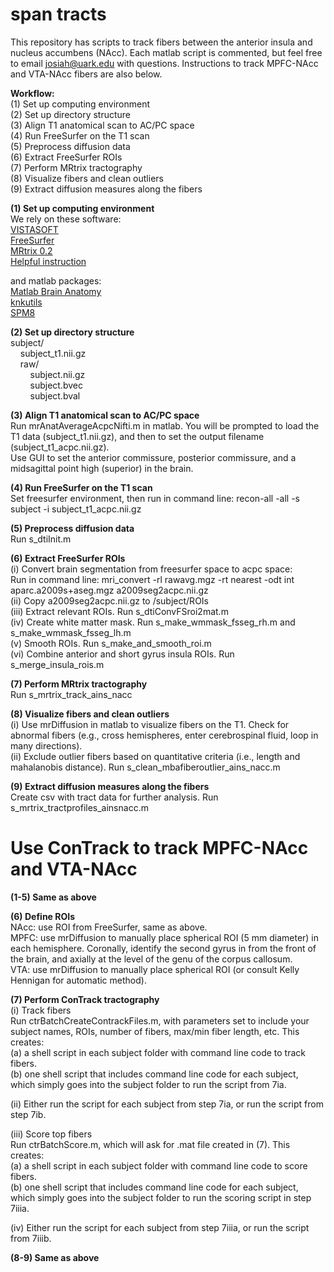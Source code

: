 # span tracts

This repository has scripts to track fibers between the anterior insula and nucleus accumbens (NAcc).  Each matlab script is commented, but feel free to email josiah@uark.edu with questions. Instructions to track MPFC-NAcc and VTA-NAcc fibers are also below.

<b>Workflow: </b></br>
(1) Set up computing environment </br>
(2) Set up directory structure </br>
(3) Align T1 anatomical scan to AC/PC space </br>
(4) Run FreeSurfer on the T1 scan </br>
(5) Preprocess diffusion data </br>
(6) Extract FreeSurfer ROIs </br>
(7) Perform MRtrix tractography </br>
(8) Visualize fibers and clean outliers </br>
(9) Extract diffusion measures along the fibers </br>

<b>(1) Set up computing environment </b></br>
We rely on these software: </br> 
<a href="https://github.com/vistalab/vistasoft">VISTASOFT</a></br>
<a href="https://surfer.nmr.mgh.harvard.edu/fswiki/DownloadAndInstall">FreeSurfer </a></br>
<a href="http://jdtournier.github.io/mrtrix-0.2/">MRtrix 0.2</a></br>
<a href="http://web.stanford.edu/group/vista/cgi-bin/wiki/index.php/MrDiffusion">Helpful instruction</a></br>

and matlab packages: </br>
<a href="https://github.com/francopestilli/mba">Matlab Brain Anatomy</a></br>
<a href="https://github.com/vistalab/knkutils">knkutils</a></br>
<a href="http://www.fil.ion.ucl.ac.uk/spm/software/spm8/">SPM8</a></br>

<b>(2) Set up directory structure </b></br>
subject/ </br>
&nbsp;&nbsp;&nbsp;&nbsp;subject_t1.nii.gz</br>
&nbsp;&nbsp;&nbsp;&nbsp;raw/ </br>
&nbsp;&nbsp;&nbsp;&nbsp;&nbsp;&nbsp;&nbsp;&nbsp;subject.nii.gz </br>
&nbsp;&nbsp;&nbsp;&nbsp;&nbsp;&nbsp;&nbsp;&nbsp;subject.bvec </br>
&nbsp;&nbsp;&nbsp;&nbsp;&nbsp;&nbsp;&nbsp;&nbsp;subject.bval </br>

<b>(3) Align T1 anatomical scan to AC/PC space </b></br>
Run mrAnatAverageAcpcNifti.m in matlab. You will be prompted to load the T1 data (subject_t1.nii.gz), and then to set the output filename (subject_t1_acpc.nii.gz). </br>
Use GUI to set the anterior commissure, posterior commissure, and a midsagittal point high (superior) in the brain. </br>

<b>(4) Run FreeSurfer on the T1 scan</b></br>
Set freesurfer environment, then run in command line: recon-all -all -s subject -i subject_t1_acpc.nii.gz

<b>(5) Preprocess diffusion data</b></br>
Run s_dtiInit.m

<b>(6) Extract FreeSurfer ROIs</b></br>
(i) Convert brain segmentation from freesurfer space to acpc space:</br>
Run in command line: mri_convert -rl rawavg.mgz -rt nearest -odt int aparc.a2009s+aseg.mgz a2009seg2acpc.nii.gz</br>
(ii) Copy a2009seg2acpc.nii.gz to /subject/ROIs </br>
(iii) Extract relevant ROIs. Run s_dtiConvFSroi2mat.m </br>
(iv) Create white matter mask. Run s_make_wmmask_fsseg_rh.m and s_make_wmmask_fsseg_lh.m </br>
(v) Smooth ROIs. Run s_make_and_smooth_roi.m </br>
(vi) Combine anterior and short gyrus insula ROIs. Run s_merge_insula_rois.m </br>

<b>(7) Perform MRtrix tractography</b></br>
Run s_mrtrix_track_ains_nacc </br>

<b>(8) Visualize fibers and clean outliers</b></br>
(i) Use mrDiffusion in matlab to visualize fibers on the T1. Check for abnormal fibers (e.g., cross hemispheres, enter cerebrospinal fluid, loop in many directions).</br>
(ii) Exclude outlier fibers based on quantitative criteria (i.e., length and mahalanobis distance). Run s_clean_mbafiberoutlier_ains_nacc.m

<b>(9) Extract diffusion measures along the fibers</b></br>
Create csv with tract data for further analysis. Run s_mrtrix_tractprofiles_ainsnacc.m


# Use ConTrack to track MPFC-NAcc and VTA-NAcc

<b>(1-5) Same as above</b></br>

<b>(6) Define ROIs</b></br>
NAcc: use ROI from FreeSurfer, same as above.</br>
MPFC: use mrDiffusion to manually place spherical ROI (5 mm diameter) in each hemisphere. Coronally, identify the second gyrus in from the front of the brain, and axially at the level of the genu of the corpus callosum.</br>
VTA: use mrDiffusion to manually place spherical ROI (or consult Kelly Hennigan for automatic method).</br>

<b>(7) Perform ConTrack tractography</b></br>
(i) Track fibers</br>
Run ctrBatchCreateContrackFiles.m, with parameters set to include your subject names, ROIs, number of fibers, max/min fiber length, etc. This creates:</br>
(a) a shell script in each subject folder with command line code to track fibers.</br>
(b) one shell script that includes command line code for each subject, which simply goes into the subject folder to run the script from 7ia.</br>

(ii) Either run the script for each subject from step 7ia, or run the script from step 7ib.</br>

(iii) Score top fibers</br>
Run ctrBatchScore.m, which will ask for .mat file created in (7). This creates:</br>
(a) a shell script in each subject folder with command line code to score fibers.</br>
(b) one shell script that includes command line code for each subject, which simply goes into the subject folder to run the scoring script in step 7iiia.</br>

(iv) Either run the script for each subject from step 7iiia, or run the script from 7iiib.</br>

<b>(8-9) Same as above</b></br>
